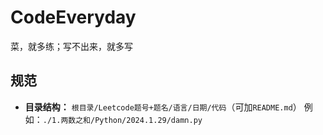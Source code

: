 # CodeEveryday
菜，就多练；写不出来，就多写

## 规范

* **目录结构：** `根目录/Leetcode题号+题名/语言/日期/代码`（可加`README.md`） 例如：`./1.两数之和/Python/2024.1.29/damn.py`
